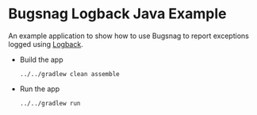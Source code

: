 # Bugsnag Logback Java Example

An example application to show how to use Bugsnag to report exceptions logged using
[Logback](http://logback.qos.ch/).

- Build the app

    ```shell
    ../../gradlew clean assemble
    ```

- Run the app

    ```shell
    ../../gradlew run
    ```
